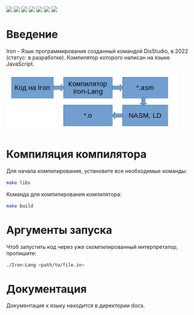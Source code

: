 <div id="Доброе утро">
    <img src="https://img.shields.io/github/commit-activity/w/Dis-Studio/Iron-Lang"/>
    <img src="https://img.shields.io/github/last-commit/Dis-Studio/Iron-Lang"/>
    <img src="https://img.shields.io/github/languages/count/Dis-Studio/Iron-Lang"/>
    <img src="https://img.shields.io/github/languages/top/Dis-Studio/Iron-Lang"/>
    <img src="https://img.shields.io/github/directory-file-count/Dis-Studio/Iron-Lang"/>
    <img src="https://img.shields.io/github/languages/code-size/HONAK0/Iron-Lang"/>
    <img src="https://img.shields.io/github/issues-raw/HONAK0/Iron-Lang"/>
 </div>

# Введение

Iron - Язык программирования созданный командой DisStudio, в 2022 (статус: в разработке).
Компилятор которого написан на языке JavaScript.

<img src="compiling.png"/>

# Компиляция компилятора

Для начала компилирования, установите все необходимые команды:
```sh
make libs
```

Команда для компилирования компилятора:
```sh
make build
```

# Аргументы запуска

Чтоб запустить код через уже скомпилированный интерпретатор, пропишите:
```sh
./Iron-Lang <path/to/file.in>
```

# Документация

Документация к языку находится в директории docs.
